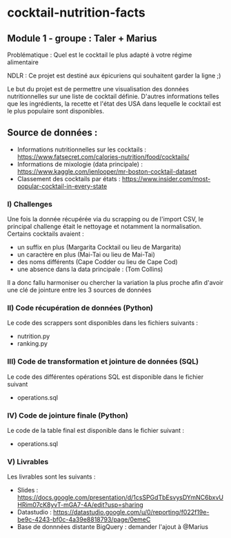 # cocktail-nutrition-facts

## Module 1 -  groupe : Taler + Marius

Problématique : Quel est le cocktail le plus adapté à votre régime alimentaire

NDLR : Ce projet est destiné aux épicuriens qui souhaitent garder la ligne ;) 

Le but du projet est de permettre une visualisation des données nutritionnelles sur une liste de cocktail définie.
D'autres informations telles que les ingrédients, la recette et l'état des USA dans lequelle le cocktail est le plus populaire sont disponibles.

## Source de données :

- Informations nutritionnelles sur les cocktails : https://www.fatsecret.com/calories-nutrition/food/cocktails/
- Informations de mixologie (data principale) : https://www.kaggle.com/jenlooper/mr-boston-cocktail-dataset
- Classement des cocktails par états : https://www.insider.com/most-popular-cocktail-in-every-state

### I) Challenges

Une fois la donnée récupérée via du scrapping ou de l'import CSV, le principal challenge était le nettoyage et notamment la normalisation.
Certains cocktails avaient :
- un suffix en plus (Margarita Cocktail ou lieu de Margarita) 
- un caractère en plus (Mai-Tai ou lieu de Mai-Tai)
- des noms différents (Cape Codder ou lieu de Cape Cod)
- une absence dans la data principale : (Tom Collins)

Il a donc fallu harmoniser ou chercher la variation la plus proche afin d'avoir une clé de jointure entre les 3 sources de données

### II) Code récupération de données (Python)

Le code des scrappers sont disponibles dans les fichiers suivants :
- nutrition.py
- ranking.py
    
    
### III) Code de transformation et jointure de données (SQL)

Le code des différentes opérations SQL est disponible dans le fichier suivant
- operations.sql

### IV) Code de jointure finale (Python)

Le code de la table final est disponible dans le fichier suivant :
- operations.sql

### V) Livrables

Les livrables sont les suivants :
- Slides : https://docs.google.com/presentation/d/1csSPGdTbEsvysDYmNC6bxvUHRim07cK8yvT-mGA7-4A/edit?usp=sharing
- Datastudio : https://datastudio.google.com/u/0/reporting/f022f19e-be9c-4243-bf0c-4a39e8818793/page/0emeC
- Base de donnnées distante BigQuery : demander l'ajout à @Marius
